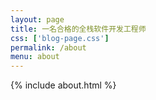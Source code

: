```yaml
---
layout: page
title: 一名合格的全栈软件开发工程师
css: ['blog-page.css']
permalink: /about
menu: about
---
```

{% include about.html %}